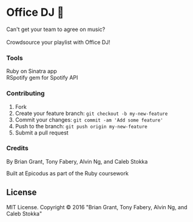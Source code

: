 # Office DJ :musical_keyboard:

Can't get your team to agree on music? <br><br> Crowdsource your playlist with Office DJ!

### Tools

Ruby on Sinatra app <br>
RSpotify gem for Spotify API

### Contributing

1. Fork
2. Create your feature branch: `git checkout -b my-new-feature`
3. Commit your changes: `git commit -am 'Add some feature'`
4. Push to the branch: `git push origin my-new-feature`
5. Submit a pull request

### Credits

By Brian Grant, Tony Fabery, Alvin Ng, and Caleb Stokka

Built at Epicodus as part of the Ruby coursework

## License

MIT License. Copyright &copy; 2016 "Brian Grant, Tony Fabery, Alvin Ng, and Caleb Stokka"
